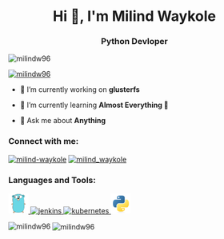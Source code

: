 <h1 align="center">Hi 👋, I'm Milind Waykole</h1>
<h3 align="center">Python Devloper</h3>

<p align="left"> <img src="https://komarev.com/ghpvc/?username=milindw96&label=Profile%20views&color=0e75b6&style=flat" alt="milindw96" /> </p>

<p align="left"> <a href="https://github.com/ryo-ma/github-profile-trophy"><img src="https://github-profile-trophy.vercel.app/?username=milindw96" alt="milindw96" /></a> </p>

- 🔭 I’m currently working on **glusterfs**

- 🌱 I’m currently learning **Almost Everything 🤣**

- 💬 Ask me about **Anything**

<h3 align="left">Connect with me:</h3>
<p align="left">
<a href="https://linkedin.com/in/milind-waykole" target="blank"><img align="center" src="https://cdn.jsdelivr.net/npm/simple-icons@3.0.1/icons/linkedin.svg" alt="milind-waykole" height="30" width="40" /></a>
<a href="https://instagram.com/milind_waykole" target="blank"><img align="center" src="https://cdn.jsdelivr.net/npm/simple-icons@3.0.1/icons/instagram.svg" alt="milind_waykole" height="30" width="40" /></a>
</p>

<h3 align="left">Languages and Tools:</h3>
<p align="left"> <a href="https://golang.org" target="_blank"> <img src="https://raw.githubusercontent.com/devicons/devicon/master/icons/go/go-original.svg" alt="go" width="40" height="40"/> </a> <a href="https://www.jenkins.io" target="_blank"> <img src="https://www.vectorlogo.zone/logos/jenkins/jenkins-icon.svg" alt="jenkins" width="40" height="40"/> </a> <a href="https://kubernetes.io" target="_blank"> <img src="https://www.vectorlogo.zone/logos/kubernetes/kubernetes-icon.svg" alt="kubernetes" width="40" height="40"/> </a> <a href="https://www.python.org" target="_blank"> <img src="https://raw.githubusercontent.com/devicons/devicon/master/icons/python/python-original.svg" alt="python" width="40" height="40"/> </a> </p>

<p><img align="left" src="https://github-readme-stats.vercel.app/api/top-langs?username=milindw96&show_icons=true&locale=en&layout=compact" alt="milindw96" /></p>

<p>&nbsp;<img align="center" src="https://github-readme-stats.vercel.app/api?username=milindw96&show_icons=true&locale=en" alt="milindw96" /></p>
